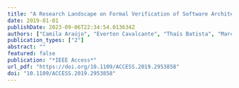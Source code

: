```yaml
---
title: "A Research Landscape on Formal Verification of Software Architecture Descriptions"
date: 2019-01-01
publishDate: 2023-09-06T22:34:54.013634Z
authors: ["Camila Araújo", "Everton Cavalcante", "Thaís Batista", "Marcel Oliveira", "Flávio Oquendo"]
publication_types: ["2"]
abstract: ""
featured: false
publication: "*IEEE Access*"
url_pdf: "https://doi.org/10.1109/ACCESS.2019.2953858"
doi: "10.1109/ACCESS.2019.2953858"
---
```


